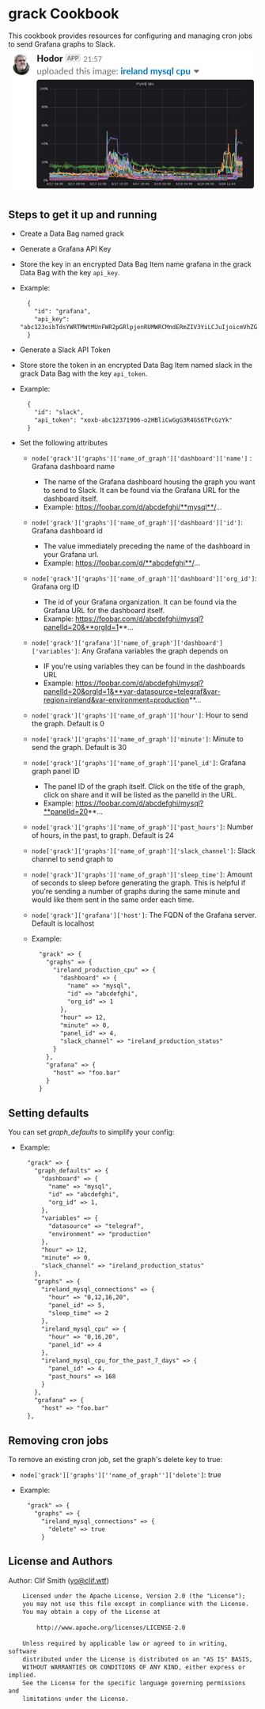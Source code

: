 # grack Cookbook

This cookbook provides resources for configuring and managing cron jobs to send Grafana graphs to Slack.
![Grack in the wild](https://raw.githubusercontent.com/cjs226/grack/master/images/grack.png)

## Steps to get it up and running

* Create a Data Bag named grack
* Generate a Grafana API Key
* Store the key in an encrypted Data Bag Item name grafana in the grack Data Bag with the key `api_key`.
* Example:

        {
          "id": "grafana",
          "api_key": "abc123oibTdsYWRTMWtMUnFWR2pGRlpjenRUMWRCMndERmZIV3YiLCJuIjoicmVhZG9ubHkiLCJpZCI6MX0="
        }

* Generate a Slack API Token
* Store store the token in an encrypted Data Bag Item named slack in the grack Data Bag with the key `api_token`.
* Example:

        {
          "id": "slack",
          "api_token": "xoxb-abc12371906-o2HBliCwGgG3R4GS6TPcGzYk"
        }

* Set the following attributes
    * `node['grack']['graphs']['name_of_graph']['dashboard']['name']` : Grafana dashboard name
        * The name of the Grafana dashboard housing the graph you want to send to Slack.  It can be found via the Grafana URL for the dashboard itself.
        * Example:  https://foobar.com/d/abcdefghi/**mysql**/...
    * `node['grack']['graphs']['name_of_graph']['dashboard']['id']`: Grafana dashboard id
        * The value immediately preceding the name of the dashboard in your Grafana url.
        * Example:  https://foobar.com/d/**abcdefghi**/...
    * `node['grack']['graphs']['name_of_graph']['dashboard']['org_id']`: Grafana org ID
        * The id of your Grafana organization.  It can be found via the Grafana URL for the dashboard itself.
        * Example: https://foobar.com/d/abcdefghi/mysql?panelId=20&**orgId=1**...
    * `node['grack']['grafana']['name_of_graph']['dashboard']['variables']`: Any Grafana variables the graph depends on
        * IF you're using variables they can be found in the dashboards URL
        * Example: https://foobar.com/d/abcdefghi/mysql?panelId=20&orgId=1&**var-datasource=telegraf&var-region=ireland&var-environment=production**...
    * `node['grack']['graphs']['name_of_graph']['hour']`: Hour to send the graph.  Default is 0
    * `node['grack']['graphs']['name_of_graph']['minute']`: Minute to send the graph.  Default is 30
    * `node['grack']['graphs']['name_of_graph']['panel_id']`: Grafana graph panel ID
        * The panel ID of the graph itself.  Click on the title of the graph, click on share and it will be listed as the panelId in the URL.
        * Example: https://foobar.com/d/abcdefghi/mysql?**panelId=20**...
    * `node['grack']['graphs']['name_of_graph']['past_hours']`: Number of hours, in the past, to graph.  Default is 24
    * `node['grack']['graphs']['name_of_graph']['slack_channel']`: Slack channel to send graph to
    * `node['grack']['graphs']['name_of_graph']['sleep_time']`: Amount of seconds to sleep before generating the graph.  This is helpful if you're sending a number of graphs during the same minute and would like them sent in the same order each time.
    * `node['grack']['grafana']['host']`: The FQDN of the Grafana server.  Default is localhost
    * Example:

            "grack" => {
              "graphs" => {
                "ireland_production_cpu" => {
                  "dashboard" => {
                    "name" => "mysql",
                    "id" => "abcdefghi",
                    "org_id" => 1
                  },
                  "hour" => 12,
                  "minute" => 0,
                  "panel_id" => 4,
                  "slack_channel" => "ireland_production_status"
                }
              },
              "grafana" => {
                "host" => "foo.bar"
              }
            }

## Setting defaults

You can set _graph\_defaults_ to simplify your config:

* Example:

        "grack" => {
          "graph_defaults" => {
            "dashboard" => {
              "name" => "mysql",
              "id" => "abcdefghi",
              "org_id" => 1,
            },
            "variables" => {
              "datasource" => "telegraf",
              "environment" => "production"
            },
            "hour" => 12,
            "minute" => 0,
            "slack_channel" => "ireland_production_status"
          },
          "graphs" => {
            "ireland_mysql_connections" => {
              "hour" => "0,12,16,20",
              "panel_id" => 5,
              "sleep_time" => 2
            },
            "ireland_mysql_cpu" => {
              "hour" => "0,16,20",
              "panel_id" => 4
            },
            "ireland_mysql_cpu_for_the_past_7_days" => {
              "panel_id" => 4,
              "past_hours" => 168
            }
          },
          "grafana" => {
            "host" => "foo.bar"
        },

## Removing cron jobs

To remove an existing cron job, set the graph's delete key to true:

* `node['grack']['graphs'][''name_of_graph'']['delete']`: true
* Example:

        "grack" => {
          "graphs" => {
            "ireland_mysql_connections" => {
              "delete" => true
            }

## License and Authors

Author: Clif Smith ([yo@clif.wtf](mailto:yo@clif.wtf))

        Licensed under the Apache License, Version 2.0 (the "License");
        you may not use this file except in compliance with the License.
        You may obtain a copy of the License at
        
            http://www.apache.org/licenses/LICENSE-2.0
        
        Unless required by applicable law or agreed to in writing, software
        distributed under the License is distributed on an "AS IS" BASIS,
        WITHOUT WARRANTIES OR CONDITIONS OF ANY KIND, either express or implied.
        See the License for the specific language governing permissions and
        limitations under the License.
